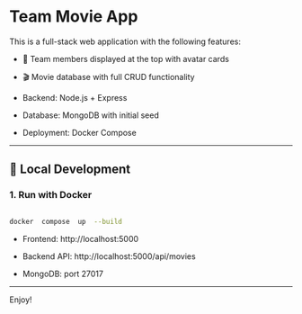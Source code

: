 
# Team Movie App

  

This is a full-stack web application with the following features:

  

- 👥 Team members displayed at the top with avatar cards

- 🎬 Movie database with full CRUD functionality

- Backend: Node.js + Express 

- Database: MongoDB with initial seed

- Deployment: Docker Compose

  

---

  

## 🧪 Local Development

  

### 1. Run with Docker

```bash

docker  compose  up  --build

```

  

- Frontend: http://localhost:5000

- Backend API: http://localhost:5000/api/movies

- MongoDB: port 27017



  

---

  

Enjoy!